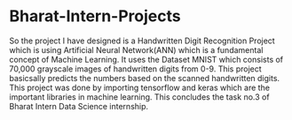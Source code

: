 # Bharat-Intern-Projects
So the project I have designed is a Handwritten Digit Recognition Project which is using Artificial Neural Network(ANN) 
which is a fundamental concept of Machine Learning.
It uses the Dataset MNIST which consists of 70,000 grayscale images of handwritten digits from 0-9.
This project basicsally predicts the numbers based on the scanned handwritten digits.
This project was done by importing tensorflow and keras which are the important libraries in machine learning.
This concludes the task no.3 of Bharat Intern Data Science internship.

